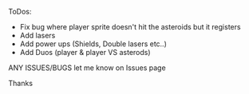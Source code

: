 ToDos:

- Fix bug where player sprite doesn't hit the asteroids but it registers
- Add lasers
- Add power ups (Shields, Double lasers etc..)
- Add Duos (player & player VS asterods)



ANY ISSUES/BUGS let me know on Issues page




Thanks

